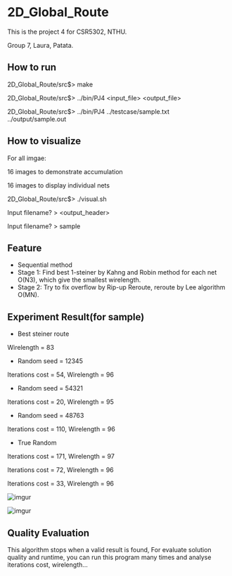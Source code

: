 # 2D_Global_Route

This is the project 4 for CSR5302, NTHU.

Group 7, Laura, Patata.

## How to run

2D_Global_Route/src$> make

2D_Global_Route/src$> ../bin/PJ4 <input_file> <output_file>

2D_Global_Route/src$> ../bin/PJ4 ../testcase/sample.txt ../output/sample.out

## How to visualize

For all imgae:

16 images to demonstrate accumulation

16 images to display individual nets

2D_Global_Route/src$> ./visual.sh

Input filename? > <output_header>

Input filename? > sample

## Feature

- Sequential method
- Stage 1: Find best 1-steiner by Kahng and Robin method for each net O(N3), which give the smallest wirelength.
- Stage 2: Try to fix overflow by Rip-up Reroute, reroute by Lee algorithm O(MN).

## Experiment Result(for sample)

- Best steiner route

Wirelength = 83

- Random seed = 12345

Iterations cost = 54, Wirelength = 96

- Random seed = 54321

Iterations cost = 20, Wirelength = 95

- Random seed = 48763

Iterations cost = 110, Wirelength = 96

- True Random

Iterations cost = 171, Wirelength = 97

Iterations cost = 72, Wirelength = 96

Iterations cost = 33, Wirelength = 96

![imgur](https://ibb.co/23DY6zFj)

![imgur](https://ibb.co/9k6Nwcsw)

## Quality Evaluation

This algorithm stops when a valid result is found, For evaluate solution quality and runtime, you can run this program many times and analyse iterations cost, wirelength...
